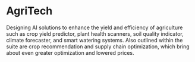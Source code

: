 # AgriTech
Designing AI solutions to enhance the yield and efficiency of agriculture such as crop yield predictor, plant health scanners, soil quality indicator, climate forecaster, and smart watering systems. Also outlined within the suite are crop recommendation and supply chain optimization, which bring about even greater optimization and lowered prices.

